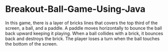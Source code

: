 # Breakout-Ball-Game-Using-Java
 In this game, there is a layer of bricks lines that covers the top third of the screen, a ball, and a paddle. A paddle moves horizontally to bounce the ball back upward keeping it playing. When a ball collides with a brick, it bounces back and destroys the brick. The player loses a turn when the ball touches the bottom of the screen.
